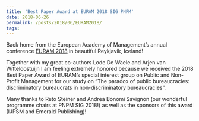 ```yaml
---
title: 'Best Paper Award at EURAM 2018 SIG PNPM'
date: 2018-06-26
permalink: /posts/2018/06/EURAM2018/
tags:
---
```


Back home from the European Academy of Management’s annual conference [EURAM 2018](http://euramonline.org/annual-conference-2018) in beautiful Reykjavík, Iceland!

Together with my great co-authors Lode De Waele and Arjen van Witteloostuijn I am feeling extremely honored because we received the 2018 Best Paper Award of EURAM’s special interest group on Public and Non-Profit Management for our study on “The paradox of public bureaucracies: discriminatory bureaucrats in non-discriminatory bureaucracies”.

Many thanks to Reto Steiner and Andrea Bonomi Savignon (our wonderful programme chairs at PNPM SIG 2018!) as well as the sponsors of this award (IJPSM and Emerald Publishing)!
